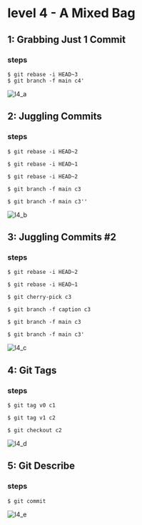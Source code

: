 # level 4 - A Mixed Bag

## 1: Grabbing Just 1 Commit

### steps
```
$ git rebase -i HEAD~3
$ git branch -f main c4'
```
![l4_a](https://github.com/user-attachments/assets/f0f48dee-8d62-4679-bd64-115add0988cb)
## 2: Juggling Commits

### steps
```
$ git rebase -i HEAD~2

$ git rebase -i HEAD~1

$ git rebase -i HEAD~2

$ git branch -f main c3

$ git branch -f main c3''

```
![l4_b](https://github.com/user-attachments/assets/b093295f-0c0c-40bc-8df1-291f49f8470f)
## 3: Juggling Commits #2

### steps
```
$ git rebase -i HEAD~2

$ git rebase -i HEAD~1

$ git cherry-pick c3

$ git branch -f caption c3

$ git branch -f main c3

$ git branch -f main c3'

```
![l4_c](https://github.com/user-attachments/assets/2ec48c2a-72fb-4656-9aaf-32cb9367ccb1)
## 4: Git Tags

### steps
```
$ git tag v0 c1

$ git tag v1 c2

$ git checkout c2

```
![l4_d](https://github.com/user-attachments/assets/4b54df16-c14a-4484-908a-34c03f8d36e2)
## 5: Git Describe

### steps
```
$ git commit

```
![l4_e](https://github.com/user-attachments/assets/e05d3492-94d1-4775-b1f8-2ea248179d9a)
